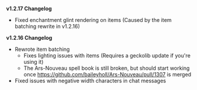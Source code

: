 **v1.2.17 Changelog**
* Fixed enchantment glint rendering on items (Caused by the item batching rewrite in v1.2.16)

**v1.2.16 Changelog**
* Rewrote item batching
   * Fixes lighting issues with items (Requires a geckolib update if you're using it)
   * The Ars-Nouveau spell book is still broken, but should start working once https://github.com/baileyholl/Ars-Nouveau/pull/1307 is merged
* Fixed issues with negative width characters in chat messages
